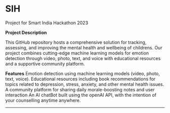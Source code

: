 # SIH
Project for Smart India Hackathon 2023

**Project Description**

This GitHub repository hosts a comprehensive solution for tracking, assessing, and improving the mental health and wellbeing of childrens. Our project combines cutting-edge machine learning models for emotion detection through video, photo, text, and voice with educational resources and a supportive community platform.

**Features**
Emotion detection using machine learning models (video, photo, text, voice).
Educational resources including book recommendations for topics related to depression, stress, anxiety, and other mental health issues.
A community platform for sharing daily morale-boosting notes and user interaction
An AI chatBot built using the openAI API, with the intention of your counselling anytime anywhere.

****


